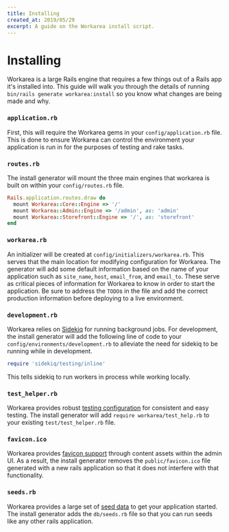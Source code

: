 ```yaml
---
title: Installing
created_at: 2019/05/29
excerpt: A guide on the Workarea install script.
---
```


# Installing

Workarea is a large Rails engine that requires a few things out of a Rails app it's installed into. This guide will walk you through the details of running `bin/rails generate workarea:install` so you know what changes are being made and why.

### `application.rb`

First, this will require the Workarea gems in your `config/application.rb` file. This is done to ensure Workarea can control the environment your application is run in for the purposes of testing and rake tasks.

### `routes.rb`

The install generator will mount the three main engines that workarea is built on within your `config/routes.rb` file.

```ruby
Rails.application.routes.draw do
  mount Workarea::Core::Engine => '/'
  mount Workarea::Admin::Engine => '/admin', as: 'admin'
  mount Workarea::Storefront::Engine => '/', as: 'storefront'
end
```

### `workarea.rb`

An initializer will be created at `config/initializers/workarea.rb`. This serves that the main location for modifying configuration for Workarea. The generator will add some default information based on the name of your application such as `site_name`, `host`, `email_from`, and `email_to`. These serve as critical pieces of information for Workarea to know in order to start the application. Be sure to address the `TODO`s in the file and add the correct production information before deploying to a live environment.

### `development.rb`

Workarea relies on [Sidekiq](https://github.com/mperham/sidekiq) for running background jobs. For development, the install generator will add the following line of code to your `config/environments/development.rb` to alleviate the need for sidekiq to be running while in development.

```ruby
require 'sidekiq/testing/inline'
```

This tells sidekiq to run workers in process while working locally.

### `test_helper.rb`

Workarea provides robust [testing configuration](/articles/testing-overview.html) for consistent and easy testing. The install generator will add `require workarea/test_help.rb` to your existing `test/test_helper.rb` file.

### `favicon.ico`

Workarea provides [favicon support](/articles/favicon-support.html) through content assets within the admin UI. As a result, the install generator removes the `public/favicon.ico` file generated with a new rails application so that it does not interfere with that functionality.

### `seeds.rb`

Workarea provides a large set of [seed data](/articles/seeds.html) to get your application started. The install generator adds the `db/seeds.rb` file so that you can run seeds like any other rails application.

